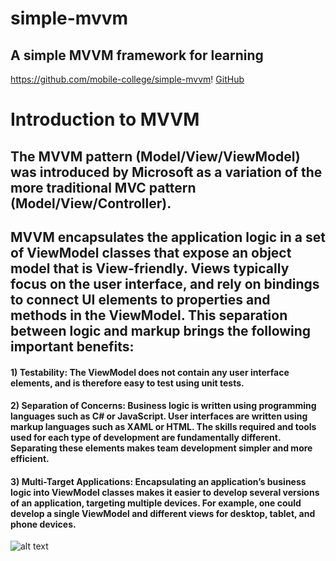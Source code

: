 # simple-mvvm
## A simple MVVM framework for learning
https://github.com/mobile-college/simple-mvvm!
[GitHub](https://github.com/mobile-college/simple-mvvm)

# Introduction to MVVM
## The MVVM pattern (Model/View/ViewModel) was introduced by Microsoft as a variation of the more traditional MVC pattern (Model/View/Controller).
## MVVM encapsulates the application logic in a set of ViewModel classes that expose an object model that is View-friendly. Views typically focus on the user interface, and rely on bindings to connect UI elements to properties and methods in the ViewModel. This separation between logic and markup brings the following important benefits:
#### 1) Testability: The ViewModel does not contain any user interface elements, and is therefore easy to test using unit tests.

#### 2) Separation of Concerns: Business logic is written using programming languages such as C# or JavaScript. User interfaces are written using markup languages such as XAML or HTML. The skills required and tools used for each type of development are fundamentally different. Separating these elements makes team development simpler and more efficient.

#### 3) Multi-Target Applications: Encapsulating an application’s business logic into ViewModel classes makes it easier to develop several versions of an application, targeting multiple devices. For example, one could develop a single ViewModel and different views for desktop, tablet, and phone devices.


![alt text](https://segmentfault.com/img/bVuvga)






